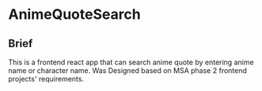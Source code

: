 # AnimeQuoteSearch
## Brief
This is a frontend react app that can search anime quote by entering anime name or character name. Was Designed based on MSA phase 2 frontend projects' requirements.
